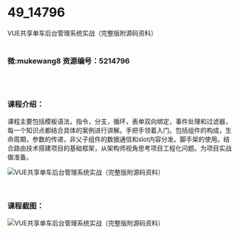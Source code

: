 # 49_14796
VUE共享单车后台管理系统实战（完整版附源码资料）
<br/></br>
<h3>微:mukewang8 资源编号：5214796</h3>
<br/></br>
<h3>课程介绍：</h3>
<p>课程主要包括模板语法，指令，分支，循环，表单双向绑定，事件处理和过滤器，每一个知识点都结合具体的案例进行讲解。手把手领着入门。包括组件的构成，生命周期，参数的传递，非父子组件的数据通信和slot内容分发。脚手架的使用。结合路由技术搭建项目的基础框架，从架构师视角思考项目工程化问题。为项目实战做准备。</p>
<p><img src="https://www.ko996.com/wp-content/uploads/img/2020/08/1-27-300x184.png" alt="VUE共享单车后台管理系统实战（完整版附源码资料）"></p>
<p>&nbsp;</p>
<div class="info-desc">
<h3>课程截图：</h3>
<p><img src="https://www.ko996.com/wp-content/uploads/img/2020/08/2-26.png" alt="VUE共享单车后台管理系统实战（完整版附源码资料）"></p>


			
</div>
